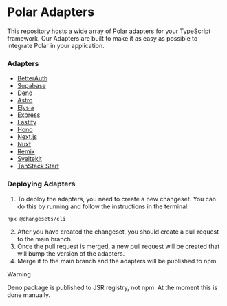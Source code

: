 # Polar Adapters

This repository hosts a wide array of Polar adapters for your TypeScript framework. Our Adapters are built to make it as easy as possible to integrate Polar in your application.

### Adapters

- [BetterAuth](./packages/polar-betterauth)
- [Supabase](./packages/polar-supabase/)
- [Deno](./packages//polar-deno/)
- [Astro](./packages/polar-astro)
- [Elysia](./packages/polar-elysia)
- [Express](./packages/polar-express)
- [Fastify](./packages/polar-fastify)
- [Hono](./packages/polar-hono)
- [Next.js](./packages/polar-nextjs)
- [Nuxt](./packages/polar-nuxt)
- [Remix](./packages/polar-remix)
- [Sveltekit](./packages/polar-sveltekit)
- [TanStack Start](./packages/polar-tanstack-start)


### Deploying Adapters

1. To deploy the adapters, you need to create a new changeset. You can do this by running and follow the instructions in the terminal:

```bash
npx @changesets/cli
```

2. After you have created the changeset, you should create a pull request to the main branch. 
3. Once the pull request is merged, a new pull request will be created that will bump the version of the adapters.
4. Merge it to the main branch and the adapters will be published to npm.


> [!WARNING]  
> Deno package is published to JSR registry, not npm. At the moment this is done manually.